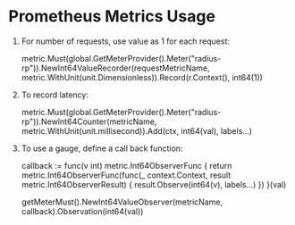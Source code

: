 # Prometheus Metrics Usage


1. For number of requests, use value as 1 for each request:

	metric.Must(global.GetMeterProvider().Meter("radius-rp")).NewInt64ValueRecorder(requestMetricName, metric.WithUnit(unit.Dimensionless)).Record(r.Context(), int64(1))

2. To record latency:

	metric.Must(global.GetMeterProvider().Meter("radius-rp")).NewInt64Counter(metricName, metric.WithUnit(unit.millisecond)).Add(ctx, int64(val), labels...)

3. To use a gauge, define a call back function:

	callback := func(v int) metric.Int64ObserverFunc {
		return metric.Int64ObserverFunc(func(_ context.Context, result metric.Int64ObserverResult) { result.Observe(int64(v), labels...) })
	}(val)

	getMeterMust().NewInt64ValueObserver(metricName, callback).Observation(int64(val))